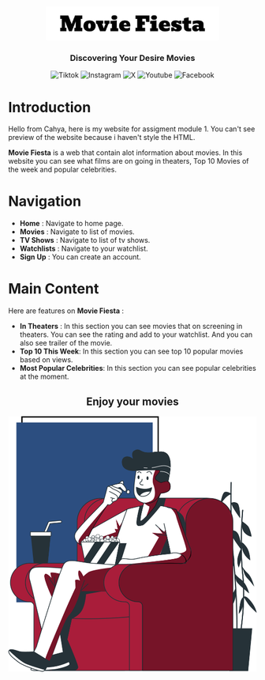 <div align="center">
<img src="checkpoint/assets/logo.jpg" width="350px">

### Discovering Your Desire Movies

![Tiktok](https://img.shields.io/badge/Tiktok-black?logo=Tiktok&link=tiktok.com)
![Instagram](https://img.shields.io/badge/Instagram-purple?logo=instagram&link=instagram.com)
![X](https://img.shields.io/badge/X-black?logo=x&link=twitter.com)
![Youtube](https://img.shields.io/badge/Youtube-red?logo=youtube&link=youtube.com)
![Facebook](https://img.shields.io/badge/Facebook-blue?logo=facebook&link=facebook.com)

</div>


# Introduction

Hello from Cahya, here is my website for assigment module 1. You can't see preview of the website because i haven't style the HTML.


**Movie Fiesta** is a web that contain alot information about movies. In this website you can see what films are on going in theaters, Top 10 Movies of the week and popular celebrities.

# Navigation
- **Home** : Navigate to home page.
- **Movies** : Navigate to list of movies.
- **TV Shows** : Navigate to list of tv shows.
- **Watchlists** : Navigate to your watchlist.
- **Sign Up** : You can create an account.

# Main Content
Here are features on **Movie Fiesta** :

- **In Theaters** : In this section you can see movies that on screening in theaters. You can see the rating and add to your watchlist. And you can also see trailer of the movie.
- **Top 10 This Week**: In this section you can see top 10 popular movies based on views.
- **Most Popular Celebrities**: In this section you can see popular celebrities at the moment.

<h2 align="center">Enjoy your movies</h2>

![Hero Image](./checkpoint//assets/hero-for-readme.png)